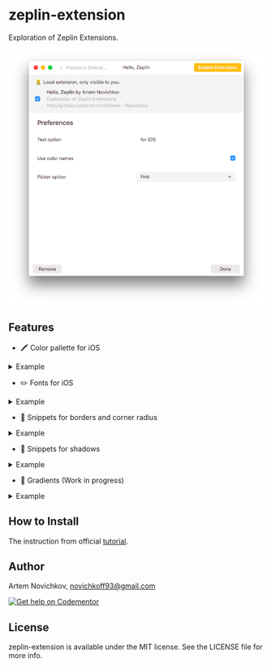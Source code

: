 # zeplin-extension
Exploration of Zeplin Extensions.

<p align="center">
<img src=".github/screenshot.png" />
</p>

## Features

- 🖍 Color pallette for iOS

<details><summary>Example</summary>
<p>

```swift
import UIKit

extension UIColor {

    static let electricBlue = UIColor(red: 0/255, green: 86/255, blue: 255/255, alpha: 1)
}
```

</p>
</details>

- ✏️ Fonts for iOS

<details><summary>Example</summary>
<p>

```swift
import UIKit

extension UIFont {

    static func BloggerSansBold(ofSize: CGFloat) -> UIFont {
        return UIFont(name: "BloggerSans-Bold", size: size)!
    }
}
```

</p>
</details>

- 🚧 Snippets for borders and corner radius

<details><summary>Example</summary>
<p>

```swift
view.layer.borderWidth = 4
view.layer.borderColor = UIColor.white.cgColor
view.layer.cornerRadius = 40
```

</p>
</details>

- 🌚 Snippets for shadows

<details><summary>Example</summary>
<p>

```swift
view.layer.shadowColor = UIColor.black8.cgColor
view.layer.shadowOffset = CGSize(width: 0, height: 4)
view.layer.shadowRadius = 8
```

</p>
</details>

- 🎨 Gradients (Work in progress)

<details><summary>Example</summary>
<p>

```swift
let gradientLayer = CAGradientLayer()
gradientLayer.frame = view.bounds
gradientLayer.startPoint = CGPoint(x: 0.0, y: 0.5)
gradientLayer.endPoint = CGPoint(x: 1.0, y: 0.5)
gradientLayer.colors = [UIColor.lightishRed.cgColor, UIColor.barbiePink.cgColor]
gradientLayer.locations = [0, 1]
view.layer.insertSublayer(gradientLayer, at: 0)
```

</p>
</details>

## How to Install

The instruction from official [tutorial](https://github.com/zeplin/zeplin-extension-documentation/blob/master/tutorial.md#adding-a-local-extension).

## Author

Artem Novichkov, novichkoff93@gmail.com

[![Get help on Codementor](https://cdn.codementor.io/badges/get_help_github.svg)](https://www.codementor.io/artemnovichkov?utm_source=github&utm_medium=button&utm_term=artemnovichkov&utm_campaign=github)

## License

zeplin-extension is available under the MIT license. See the LICENSE file for more info.
